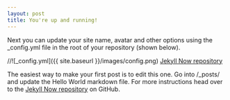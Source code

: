 ```yaml
---
layout: post
title: You're up and running!
---
```


Next you can update your site name, avatar and other options using the _config.yml file in the root of your repository (shown below).

//![_config.yml]({{ site.baseurl }}/images/config.png)
[Jekyll Now repository](https://github.com/barryclark/jekyll-now)

The easiest way to make your first post is to edit this one. Go into /_posts/ and update the Hello World markdown file. For more instructions head over to the [Jekyll Now repository](https://github.com/barryclark/jekyll-now) on GitHub.
